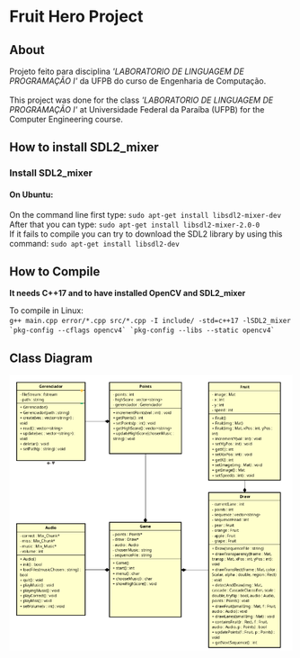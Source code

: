 # Fruit Hero Project

## About
Projeto feito para disciplina *'LABORATORIO DE LINGUAGEM DE PROGRAMAÇÃO I'* da UFPB do curso de Engenharia de Computação.
</br></br>
This project was done for the class *'LABORATORIO DE LINGUAGEM DE PROGRAMAÇÃO I'* at Universidade Federal da Paraíba (UFPB) for the Computer Engineering course.

## How to install SDL2_mixer
### Install SDL2_mixer
#### On Ubuntu:
On the command line first type: `` sudo apt-get install libsdl2-mixer-dev  `` </br>
After that you can type: `` sudo apt-get install libsdl2-mixer-2.0-0 `` </br>
If it fails to compile you can try to download the SDL2 library by using this command: `` sudo apt-get install libsdl2-dev ``

## How to Compile
**It needs C++17 and to have installed OpenCV and SDL2_mixer** </br>

To compile in Linux: </br> 
`` g++ main.cpp error/*.cpp src/*.cpp -I include/ -std=c++17 -lSDL2_mixer `pkg-config --cflags opencv4` `pkg-config --libs --static opencv4` ``

## Class Diagram
![](class_diagram/Class_diagram.png)